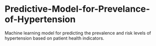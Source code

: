 # Predictive-Model-for-Prevelance-of-Hypertension
Machine learning model for predicting the prevalence and risk levels of hypertension based on patient health indicators.
